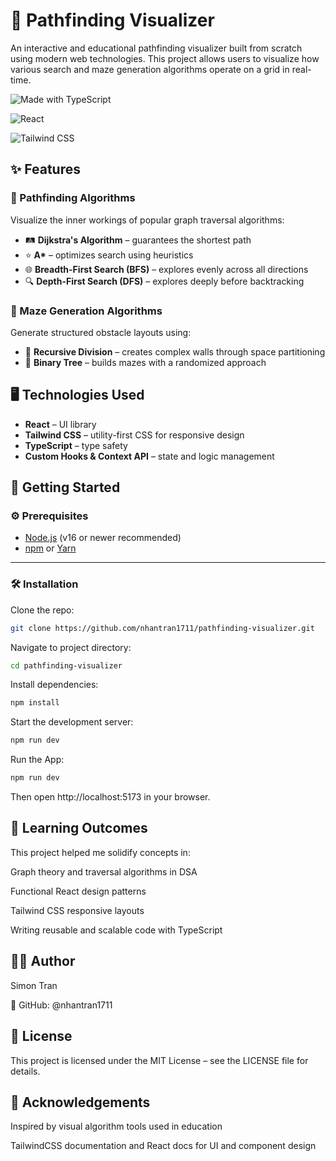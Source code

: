 # 🧭 Pathfinding Visualizer

An interactive and educational pathfinding visualizer built from scratch using modern web technologies. This project allows users to visualize how various search and maze generation algorithms operate on a grid in real-time.


![Made with TypeScript](https://img.shields.io/badge/Made%20with-TypeScript-blue)

![React](https://img.shields.io/badge/Built%20with-React-61DAFB?logo=react&logoColor=white)

![Tailwind CSS](https://img.shields.io/badge/Styled%20with-TailwindCSS-38B2AC?logo=tailwindcss&logoColor=white)

## ✨ Features

### 🔎 Pathfinding Algorithms
Visualize the inner workings of popular graph traversal algorithms:
- 🛤️ **Dijkstra's Algorithm** – guarantees the shortest path
- ⭐ **A\*** – optimizes search using heuristics
- 🌐 **Breadth-First Search (BFS)** – explores evenly across all directions
- 🔍 **Depth-First Search (DFS)** – explores deeply before backtracking


### 🧩 Maze Generation Algorithms
Generate structured obstacle layouts using:
- 🧱 **Recursive Division** – creates complex walls through space partitioning
- 🌲 **Binary Tree** – builds mazes with a randomized approach


## 🖥️ Technologies Used
- **React** – UI library
- **Tailwind CSS** – utility-first CSS for responsive design
- **TypeScript** – type safety
- **Custom Hooks & Context API** – state and logic management


## 🚀 Getting Started

### ⚙️ Prerequisites

- [Node.js](https://nodejs.org/) (v16 or newer recommended)
- [npm](https://www.npmjs.com/) or [Yarn](https://yarnpkg.com/)

---

  

### 🛠 Installation

Clone the repo:
```bash
git clone https://github.com/nhantran1711/pathfinding-visualizer.git
```
Navigate to project directory:
```bash
cd pathfinding-visualizer
```
Install dependencies:
```bash
npm install
```
Start the development server:
```bash
npm run dev
```
Run the App:
```bash
npm run dev
```

Then open http://localhost:5173 in your browser.


## 🧠 Learning Outcomes
This project helped me solidify concepts in:

Graph theory and traversal algorithms in DSA

Functional React design patterns

Tailwind CSS responsive layouts

Writing reusable and scalable code with TypeScript


## 👨‍💻 Author
Simon Tran

🔗 GitHub: @nhantran1711


## 📄 License
This project is licensed under the MIT License – see the LICENSE file for details.

## 🙌 Acknowledgements
Inspired by visual algorithm tools used in education

TailwindCSS documentation and React docs for UI and component design
